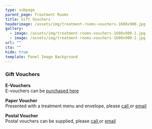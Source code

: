 ```yaml
---
type: subpage
parent_page: Treatment Rooms
title: Gift Vouchers
headerimage: /assets/img/treatment-rooms-vouchers-1600x900.jpg
gallery:
  - image: /assets/img/treatment-rooms-vouchers-1600x900-1.jpg
  - image: /assets/img/treatment-rooms-vouchers-1600x900-2.jpg
url: ""
cta: ""
hide: true
template: Panel Image Background
---
```

### Gift Vouchers

**E-Vouchers**\
E-vouchers can be [purchased here](https://www.fresha.com/a/treatment-rooms-hastings-the-old-rectory-harold-road-uk-cro1x5rw/gift-cards?pId=86052&menu=true)

**Paper Voucher**\
Presented with a treatment menu and envelope, please [call ](tel:0782781101)or [email](mailto:treatmentrooms@theoldrectoryhastings.co.uk)

**Postal Voucher**\
Postal vouchers can be supplied, please [call ](tel:0782781101)or [email](mailto:treatmentrooms@theoldrectoryhastings.co.uk)
